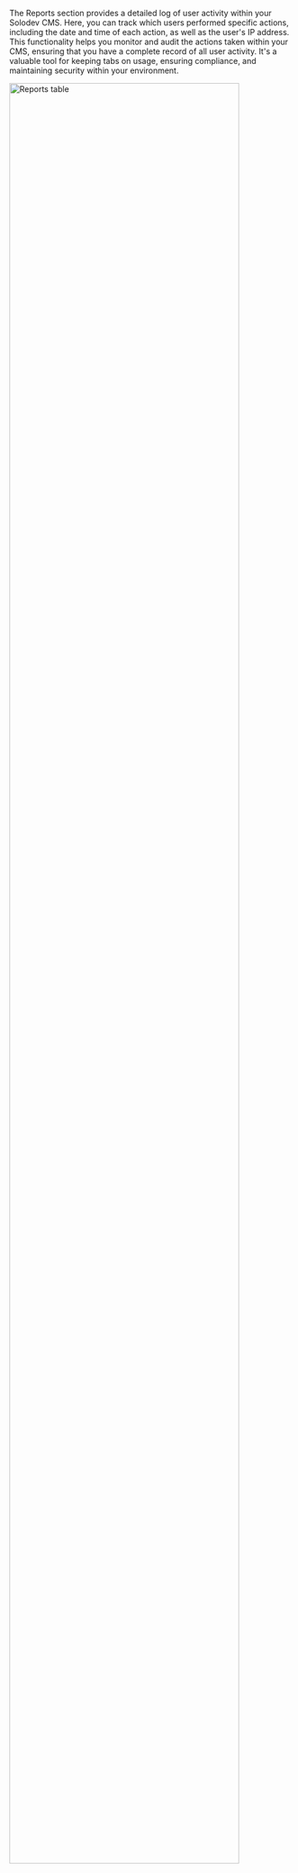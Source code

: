 The Reports section provides a detailed log of user activity within your Solodev CMS. Here, you can track which users performed specific actions, including the date and time of each action, as well as the user's IP address. This functionality helps you monitor and audit the actions taken within your CMS, ensuring that you have a complete record of all user activity. It's a valuable tool for keeping tabs on usage, ensuring compliance, and maintaining security within your environment.

<p><img src="/static/images/settings/reports/reports.jpg" alt="Reports table" style="width: 90%;"></p>
